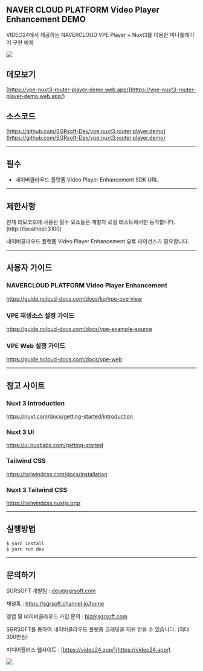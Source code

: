 ## NAVER CLOUD PLATFORM Video Player Enhancement DEMO

VIDEO24에서 제공하는 NAVERCLOUD VPE Player + Nuxt3를 이용한 미니플레이어 구현 예제

![](https://nnbkegvqsbcu5297614.cdn.ntruss.com/profile/202309/43ff750a31628b11492b2f08353a7f2a.gif)

## 데모보기
[https://vpe-nuxt3-router-player-demo.web.app/](https://vpe-nuxt3-router-player-demo.web.app/)

## 소스코드
[https://github.com/SGRsoft-Dev/vpe.nuxt3.router.player.demo](https://github.com/SGRsoft-Dev/vpe.nuxt3.router.player.demo)


*** 


## 필수
- 네이버클라우드 플랫폼 Video Player Enhancement SDK URL

***

## 제한사항

현재 데모코드에 사용된 필수 요소들은 개발자 로컬 테스트에서만 동작합니다. (http://localhost:3100)

네이버클라우드 플랫폼 Video Player Enhancement 유료 라이선스가 필요합니다.
***


## 사용자 가이드
### NAVERCLOUD PLATFORM Video Player Enhancement
https://guide.ncloud-docs.com/docs/ko/vpe-overview

### VPE 재생소스 설정 가이드
https://guide.ncloud-docs.com/docs/vpe-example-source

### VPE Web 설정 가이드
https://guide.ncloud-docs.com/docs/vpe-web

***



## 참고 사이트
### Nuxt 3 Introduction

https://nuxt.com/docs/getting-started/introduction

### Nuxt 3 UI

https://ui.nuxtlabs.com/getting-started

### Tailwind CSS
https://tailwindcss.com/docs/installation

### Nuxt 3 Tailwind CSS
https://tailwindcss.nuxtjs.org/

***

## 실행방법

```bash
$ yarn install
$ yarn run dev
```


***


## 문의하기


SGRSOFT 개발팀  : dev@sgrsoft.com

채널톡 : https://sgrsoft.channel.io/home

영업 및 네이버클라우드 가입 문의 : biz@sgrsoft.com

SGRSOFT를 통하여 네이버클라우드 플랫폼 크래딧을 지원 받을 수 있습니다. (최대 300만원)


미디어플러스 웹사이트 :
[https://video24.app/](https://video24.app/)

![](https://nnbkegvqsbcu5297614.cdn.ntruss.com/profile/202310/4f8b9055fd11fe2a1595586c52a7ec29.png)
